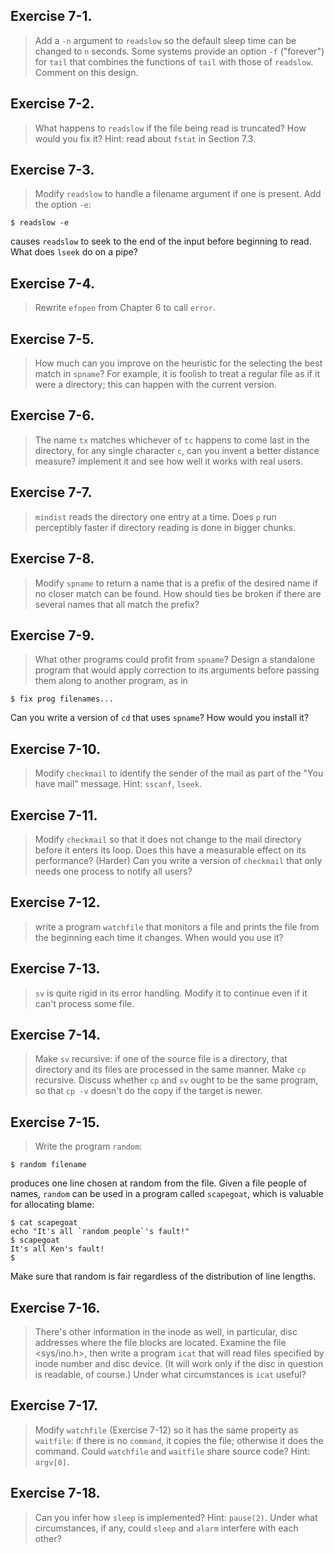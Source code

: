 ## Exercise 7-1.
> Add a `-n` argument to `readslow` so the default sleep time can be changed to `n` seconds. Some systems provide an option `-f` ("forever") for `tail` that combines the functions of `tail` with those of `readslow`. Comment on this design.

## Exercise 7-2.
> What happens to `readslow` if the file being read is truncated? How would you fix it? Hint: read about `fstat` in Section 7.3.

## Exercise 7-3.
> Modify `readslow` to handle a filename argument if one is present. Add the option `-e`:
```
$ readslow -e
```
causes `readslow` to seek to the end of the input before beginning to read. What does `lseek` do on a pipe?

## Exercise 7-4.
> Rewrite `efopen` from Chapter 6 to call `error`.

## Exercise 7-5.
> How much can you improve on the heuristic for the selecting the best match in `spname`? For example, it is foolish to treat a regular file as if it were a directory; this can happen with the current version.

## Exercise 7-6.
> The name `tx` matches whichever of `tc` happens to come last in the directory, for any single character `c`, can you invent a better distance measure? implement it and see how well it works with real users.

## Exercise 7-7.
> `mindist` reads the directory one entry at a time. Does `p` run perceptibly faster if directory reading is done in bigger chunks.

## Exercise 7-8.
> Modify `spname` to return a name that is a prefix of the desired name if no closer match can be found. How should ties be broken if there are several names that all match the prefix?

## Exercise 7-9.
> What other programs could profit from `spname`? Design a standalone program that would apply correction to its arguments before passing them along to another program, as in
```
$ fix prog filenames...
```
Can you write a version of `cd` that uses `spname`? How would you install it?

## Exercise 7-10.
> Modify `checkmail` to identify the sender of the mail as part of the "You have mail" message. Hint: `sscanf`, `lseek`.

## Exercise 7-11.
> Modify `checkmail` so that it does not change to the mail directory before it enters its loop. Does this have a measurable effect on its performance? (Harder) Can you write a version of `checkmail` that only needs one process to notify all users?

## Exercise 7-12.
> write a program `watchfile` that monitors a file and prints the file from the beginning each time it changes. When would you use it?

## Exercise 7-13.
> `sv` is quite rigid in its error handling. Modify it to continue even if it can't process some file.

## Exercise 7-14.
> Make `sv` recursive: if one of the source file is a directory, that directory and its files are processed in the same manner. Make `cp` recursive. Discuss whether `cp` and `sv` ought to be the same program, so that `cp -v` doesn't do the copy if the target is newer.

## Exercise 7-15.
> Write the program `random`:
```
$ random filename
```
produces one line chosen at random from the file. Given a file people of names, `random` can be used in a program called `scapegoat`, which is valuable for allocating blame:
```
$ cat scapegoat
echo "It's all `random people`'s fault!"
$ scapegoat
It's all Ken's fault!
$
```
Make sure that random is fair regardless of the distribution of line lengths.

## Exercise 7-16.
> There's other information in the inode as well, in particular, disc addresses where the file blocks are located. Examine the file <sys/ino.h>, then write a program `icat` that will read files specified by inode number and disc device. (It will work only if the disc in question is readable, of course.) Under what circumstances is `icat` useful?

## Exercise 7-17.
> Modify `watchfile` (Exercise 7-12) so it has the same property as `waitfile`: if there is no `command`, it copies the file; otherwise it does the command. Could `watchfile` and `waitfile` share source code? Hint: `argv[0]`.

## Exercise 7-18.
> Can you infer how `sleep` is implemented? Hint: `pause(2)`. Under what circumstances, if any, could `sleep` and `alarm` interfere with each other?

